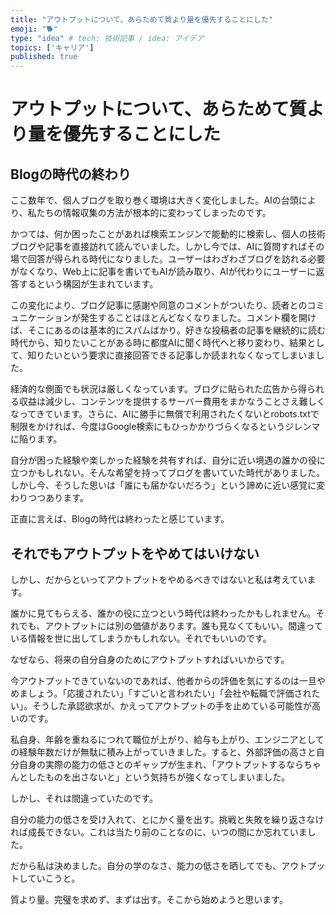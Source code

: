 ```yaml
---
title: "アウトプットについて、あらためて質より量を優先することにした"
emoji: "🐕"
type: "idea" # tech: 技術記事 / idea: アイデア
topics: ['キャリア']
published: true
---
```


# アウトプットについて、あらためて質より量を優先することにした

## Blogの時代の終わり

ここ数年で、個人ブログを取り巻く環境は大きく変化しました。AIの台頭により、私たちの情報収集の方法が根本的に変わってしまったのです。

かつては、何か困ったことがあれば検索エンジンで能動的に検索し、個人の技術ブログや記事を直接訪れて読んでいました。しかし今では、AIに質問すればその場で回答が得られる時代になりました。ユーザーはわざわざブログを訪れる必要がなくなり、Web上に記事を書いてもAIが読み取り、AIが代わりにユーザーに返答するという構図が生まれています。

この変化により、ブログ記事に感謝や同意のコメントがついたり、読者とのコミュニケーションが発生することはほとんどなくなりました。コメント欄を開けば、そこにあるのは基本的にスパムばかり。好きな投稿者の記事を継続的に読む時代から、知りたいことがある時に都度AIに聞く時代へと移り変わり、結果として、知りたいという要求に直接回答できる記事しか読まれなくなってしまいました。

経済的な側面でも状況は厳しくなっています。ブログに貼られた広告から得られる収益は減少し、コンテンツを提供するサーバー費用をまかなうことさえ難しくなってきています。さらに、AIに勝手に無償で利用されたくないとrobots.txtで制限をかければ、今度はGoogle検索にもひっかかりづらくなるというジレンマに陥ります。

自分が困った経験や楽しかった経験を共有すれば、自分に近い境遇の誰かの役に立つかもしれない。そんな希望を持ってブログを書いていた時代がありました。しかし今、そうした思いは「誰にも届かないだろう」という諦めに近い感覚に変わりつつあります。

正直に言えば、Blogの時代は終わったと感じています。

## それでもアウトプットをやめてはいけない

しかし、だからといってアウトプットをやめるべきではないと私は考えています。

誰かに見てもらえる、誰かの役に立つという時代は終わったかもしれません。それでも、アウトプットには別の価値があります。誰も見なくてもいい。間違っている情報を世に出してしまうかもしれない。それでもいいのです。

なぜなら、将来の自分自身のためにアウトプットすればいいからです。

今アウトプットできていないのであれば、他者からの評価を気にするのは一旦やめましょう。「応援されたい」「すごいと言われたい」「会社や転職で評価されたい」。そうした承認欲求が、かえってアウトプットの手を止めている可能性が高いのです。

私自身、年齢を重ねるにつれて職位が上がり、給与も上がり、エンジニアとしての経験年数だけが無駄に積み上がっていきました。すると、外部評価の高さと自分自身の実際の能力の低さとのギャップが生まれ、「アウトプットするならちゃんとしたものを出さないと」という気持ちが強くなってしまいました。

しかし、それは間違っていたのです。

自分の能力の低さを受け入れて、とにかく量を出す。挑戦と失敗を繰り返さなければ成長できない。これは当たり前のことなのに、いつの間にか忘れていました。

だから私は決めました。自分の学のなさ、能力の低さを晒してでも、アウトプットしていこうと。

質より量。完璧を求めず、まずは出す。そこから始めようと思います。
